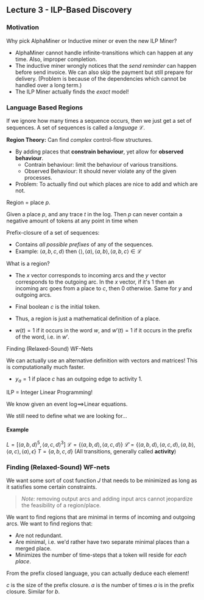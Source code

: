 ## Lecture 3 - ILP-Based Discovery

### Motivation

Why pick AlphaMiner or Inductive miner or even the new ILP Miner?

- AlphaMiner cannot handle infinite-transitions which can happen at any time. Also, improper completion. 
- The inductive miner wrongly notices that the *send reminder* can happen before send invoice. We can also skip the payment but still prepare for delivery. (Problem is because of the dependencies which cannot be handled over a long term.)
- The ILP Miner actually finds the *exact* model!

### Language Based Regions

If we ignore how many times a sequence occurs, then we just get a set of sequences. A set of sequences is called a *language* $\mathcal L$.

**Region Theory:** Can find *complex* control-flow structures.

- By adding places that **constrain behaviour**, yet allow for **observed behaviour**.
  - Contrain behaviour: limit the behaviour of various transitions.
  - Observed Behaviour: It should never violate any of the given processes.
- Problem: To actually find out which places are nice to add and which are not.

Region = place $p$.

Given a place $p$, and any trace $t$ in the log. Then $p$ can never contain a negative amount of tokens at any point in time when 

Prefix-closure of a set of sequences:

- Contains *all possible prefixes* of any of the sequences.
- Example: $\langle a, b, c, d \rangle$ then $\langle \rangle , \langle a \rangle, \langle a, b \rangle, \langle a, b, c \rangle \in \mathcal L$

What is a region?

- The $x$ vector corresponds to incoming arcs and the $y$ vector corresponds to the outgoing arc. In the $x$ vector, if it's 1 then an incoming arc goes from a place to $c$, then 0 otherwise. Same for $y$ and outgoing arcs.


- Final boolean $c$ is the initial token. 
- Thus, a region is just a mathematical definition of a place.
- $w(t) = 1$ if it occurs in the word $w$, and $w'(t) = 1$ if it occurs in the prefix of the word, i.e. in $w'$.

Finding (Relaxed-Sound) WF-Nets

We can actually use an alternative definition with vectors and matrices! This is computationally much faster.

- $y_a= 1$ if place $c$ has an outgoing edge to activity $1$.

ILP = Integer Linear Programming!

We know given an event log$\implies$Linear equations.

We still need to define what we are looking for...

#### Example

$L = [\langle a, b, d \rangle ^5, \langle a, c, d \rangle ^3]$
$\mathcal L = \{ \langle a, b, d \rangle, \langle a, c, d \rangle \}$
$\mathcal {\bar L} = \{\langle a, b, d \rangle,  \langle a, c, d \rangle, \langle a, b \rangle, \langle a, c \rangle, \langle a \rangle , \epsilon \}$
$T = \{ a, b, c, d \}$ (All transitions, generally called **activity**)

### Finding (Relaxed-Sound) WF-nets

We want some sort of cost function $J$ that needs to be minimized as long as it satisfies some certain constraints. 

>  *Note:* removing output arcs and adding input arcs cannot jeopardize the feasibility of a region/place.

We want to find regions that are minimal in terms of incoming and outgoing arcs. We want to find regions that:

- Are not redundant.
- Are minimal, i.e. we'd rather have two separate minimal places than a merged place.
- Minimizes the number of time-steps that a token will reside for *each place*.

From the prefix closed language, you can actually deduce each element!

$c$ is the size of the prefix closure.
$a$ is the number of times $a$ is in the prefix closure.
Similar for $b$.

